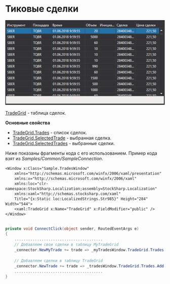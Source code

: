 # Тиковые сделки

![GUI TradeGrid](../../../../images/gui_tradegrid.png)

[TradeGrid](xref:StockSharp.Xaml.TradeGrid) \- таблица сделок. 

**Основные свойства**

- [TradeGrid.Trades](xref:StockSharp.Xaml.TradeGrid.Trades) \- список сделок.
- [TradeGrid.SelectedTrade](xref:StockSharp.Xaml.TradeGrid.SelectedTrade) \- выбранная сделка.
- [TradeGrid.SelectedTrades](xref:StockSharp.Xaml.TradeGrid.SelectedTrades) \- выбранные сделки.

Ниже показаны фрагменты кода с его использованием. Пример кода взят из *Samples\/Common\/SampleConnection*. 

```xaml
<Window x:Class="Sample.TradesWindow"
    xmlns="http://schemas.microsoft.com/winfx/2006/xaml/presentation"
    xmlns:x="http://schemas.microsoft.com/winfx/2006/xaml"
    xmlns:loc="clr-namespace:StockSharp.Localization;assembly=StockSharp.Localization"
    xmlns:xaml="http://schemas.stocksharp.com/xaml"
    Title="{x:Static loc:LocalizedStrings.Str985}" Height="284" Width="544">
	<xaml:TradeGrid x:Name="TradeGrid" x:FieldModifier="public" />
</Window>
	  				
```
```cs
private void ConnectClick(object sender, RoutedEventArgs e)
{
	.......................................
	// Добавляем свои сделки в таблицу MyTradeGrid
	_connector.NewMyTrade += trade => _myTradesWindow.TradeGrid.Trades.Add(trade);
	
	// Добавляем сделки в таблицу TradeGrid
	_connector.NewTrade += trade => _tradesWindow.TradeGrid.Trades.Add(trade);
	.......................................
}            		
	  				
```
